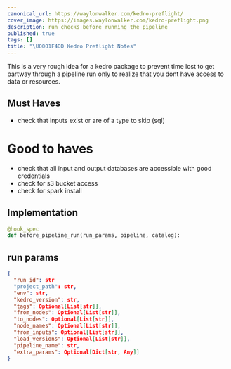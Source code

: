```yaml
---
canonical_url: https://waylonwalker.com/kedro-preflight/
cover_image: https://images.waylonwalker.com/kedro-preflight.png
description: run checks before running the pipeline
published: true
tags: []
title: "\U0001F4DD Kedro Preflight Notes"
---
```


This is a very rough idea for a kedro package to prevent time lost to get partway through a pipeline run only to realize that you dont have access to data or resources.

## Must Haves

* check that inputs exist or are of a type to skip (sql)

# Good to haves
* check that all input and output databases are accessible with good credentials
* check for s3 bucket access
* check for spark install


## Implementation

``` python
@hook_spec
def before_pipeline_run(run_params, pipeline, catalog):

```

## run params
``` json
{
  "run_id": str
  "project_path": str,
  "env": str,
  "kedro_version": str,
  "tags": Optional[List[str]],
  "from_nodes": Optional[List[str]],
  "to_nodes": Optional[List[str]],
  "node_names": Optional[List[str]],
  "from_inputs": Optional[List[str]],
  "load_versions": Optional[List[str]],
  "pipeline_name": str,
  "extra_params": Optional[Dict[str, Any]]
}
```